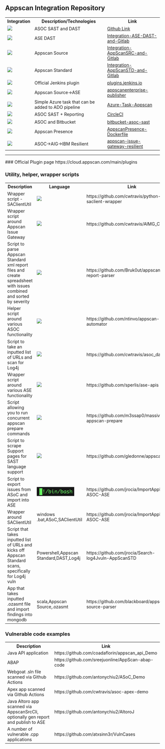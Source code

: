 ## Appscan Integration Repository


<table>
    <tr><th>Integration</th><th>Description/Technologies</th><th>Link</th></tr>
    <tr><td><img src="http://watkinsdemo.us/images/gitlab1.png"></td><td>ASOC SAST and DAST</td><td><a href="https://github.com/jrocia/Integration-ASoC-and-Gitlab">Github Link</a></td></tr>
    <tr><td><img src="http://watkinsdemo.us/images/gitlab1.png"></td><td>ASE DAST</td><td><a href="https://github.com/jrocia/Integration-ASE-DAST-and-Gitlab">Integration-ASE-DAST-and-Gitlab</a></td></tr>
    <tr><td><img src="http://watkinsdemo.us/images/gitlab1.png"></td><td>Appscan Source</td><td><a href="https://github.com/jrocia/Integration-AppScanSRC-and-Gitlab">Integration-AppScanSRC-and-Gitlab</a></td></tr>
    <tr><td><img src="http://watkinsdemo.us/images/gitlab1.png"></td><td>Appscan Standard</td><td><a href="https://github.com/jrocia/Integration-AppScanSTD-and-Gitlab">Integration-AppScanSTD-and-Gitlab</a></td></tr>
    <tr><td><img src="http://watkinsdemo.us/images/jenkins1.png"></td><td>Official Jenkins plugin</td><td><a href="https://plugins.jenkins.io/appscan/">plugins.jenkins.io</a></td></tr>
    <tr><td><img src="http://watkinsdemo.us/images/jenkins1.png"></td><td>Appscan Source->ASE</td><td><a href="https://github.com/kevinfealey/appscanenterprise-publisher">appscanenterprise-publisher</a></td></tr>
    <tr><td><img src="http://watkinsdemo.us/images/ado1.png"></td><td>Simple Azure task that can be added to ADO pipeline</td>
        <td><a href="https://github.com/yopez83/Azure-Task-AppScan">Azure-Task-Appscan</a></td></tr>
    <tr><td><img src="http://watkinsdemo.us/images/circleci1.png"></td><td>ASOC SAST + Reporting</td><td><a href="https://github.com/antonychiu2/CircleCI">CircleCI</a></td></tr>
    <tr><td><img src="http://watkinsdemo.us/images/bitbucket1.png"></td><td>ASOC and Bitbucket</td><td><a href="https://github.com/HCL-TECH-SOFTWARE/bitbucket-asoc-sast">bitbucket-asoc-sast</a></td></tr>
    <tr><td><img src="http://watkinsdemo.us/images/docker1.png"></td><td>Appscan Presence </td><td><a href="https://github.com/jrocia/AppScanPresence-Dockerfile">AppscanPresence-Dockerfile</a></td></tr>
    <tr><td><img src="http://watkinsdemo.us/images/resilient1.png"></td><td>ASOC->AIG->IBM Resilient</td><td><a href="https://github.com/IBM/asoc-devops-tooling/tree/master/appscan-issue-gateway-resilient">appscan-issue-gateway-resilient</a></td></tr>
</table>
<hr>
### Official Plugin page
https://cloud.appscan.com/main/plugins

### Utility, helper, wrapper scripts
<table>
    <tr><th>Description</th><th>Language</th><th>Link</th></tr>
    <tr><td>Wrapper script - SAClientUtil</td><td><img src="http://watkinsdemo.us/images/python1.png"></td><td>https://github.com/cwtravis/python-saclient-wrapper</td></tr>
    <tr><td>Wrapper script around Appscan Issue Gateway</td><td><img src="http://watkinsdemo.us/images/python1.png"></td><td>https://github.com/cwtravis/AIMG_Client</td></tr>
    <tr><td>Script to parse Appscan Standard xml report files and create spreadsheet with issues combined and sorted by severity</td><td><img src="http://watkinsdemo.us/images/python1.png"></td><td>https://github.com/Bruk0ut/appscan-xml-report-parser</td></tr>
        <tr><td>Helper script around various ASOC functionality</td><td><img src="http://watkinsdemo.us/images/python1.png"></td><td>https://github.com/ntinvo/appscan-automator</td></tr>
<tr><td>Script to take an inputted list of URLs and scan for Log4j</td><td><img src="http://watkinsdemo.us/images/python1.png"></td><td>https://github.com/cwtravis/asoc_dast_spray</td></tr>
    <tr><td>Wrapper script around various ASE functionality</td><td><img src="http://watkinsdemo.us/images/python1.png"></td><td>https://github.com/sperlis/ase-apis</td></tr>
    <tr><td>Script allowing you to run concurrent appscan prepare commands</td><td><img src="http://watkinsdemo.us/images/python1.png"></td><td>https://github.com/m3ssap0/massive-appscan-prepare</td></tr>
    <tr><td>Script to scrape Support pages for SAST language support</td><td><img src="http://watkinsdemo.us/images/python1.png"></td><td>https://github.com/gledonne/appscanlangs</td></tr>
    <tr><td>Script to export issues from ASoC and import into ASE</td><td><img src="https://github.com/dwwatk02/appscan_asoc_links/blob/main/bash.png"</td><td>https://github.com/jrocia/ImportAppIssues-ASOC-ASE</td></tr>
    <tr><td>Wrapper around SAClientUtil</td><td>windows .bat,ASoC,SAClientUtil</td><td>https://github.com/jrocia/ImportAppIssues-ASOC-ASE</td></tr>
    <tr><td>Script that takes inputted list of URLs and kicks off Appscan Standard scans, specifically for Log4j vuln</td><td>Powershell,Appscan Standard,DAST,Log4j</td><td>https://github.com/jrocia/Search-log4Jvuln-AppScanSTD</td></tr>
    <tr><td>App that takes inputted .ozasmt file and import findings into mongodb</td><td>scala,Appscan Source,.ozasmt</td><td>https://github.com/blackboard/appscan-source-parser</td></tr>
</table>



### Vulnerable code examples

<table>
    <tr><th>Description</th><th>Link</th></tr>
    <tr><td>Java API application</td><td>https://github.com/coadaflorin/appscan_api_Demo</td></tr>
    <tr><td>ABAP</td><td>https://github.com/sreejuonline/AppScan-abap-code</td></tr>
    <tr><td>Webgoat .sln file scanned via Github Actions</td><td>https://github.com/antonychiu2/ASoC_Demo</td></tr>
    <tr><td>Apex app scanned via Github Actions</td><td>https://github.com/cwtravis/asoc-apex-demo</td></tr>
    <tr><td>Java Altoro app scanned via AppscanSrcCli, optionally gen report and publish to ASE</td><td>https://github.com/antonychiu2/AltoroJ</td></tr>
    <tr><td>A number of vulnerable .cpp applications</td><td>https://github.com/atxsinn3r/VulnCases</td></tr>
</table>
